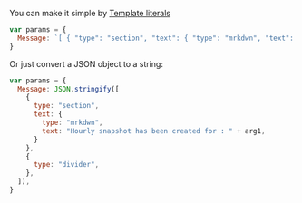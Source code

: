 You can make it simple by [Template literals][1]

```js
var params = {
  Message: `[ { "type": "section", "text": { "type": "mrkdwn", "text": "Hourly snapshot has been created for : ${arg1} " } }, { "type": "divider" } ]`,
}
```

Or just convert a JSON object to a string:

```js
var params = {
  Message: JSON.stringify([
    {
      type: "section",
      text: {
        type: "mrkdwn",
        text: "Hourly snapshot has been created for : " + arg1,
      }
    },
    {
      type: "divider",
    },
  ]),
}
```



  [1]: https://developer.mozilla.org/en-US/docs/Web/JavaScript/Reference/Template_literals
